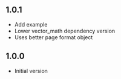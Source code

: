 ## 1.0.1

- Add example
- Lower vector_math dependency version
- Uses better page format object

## 1.0.0

- Initial version

